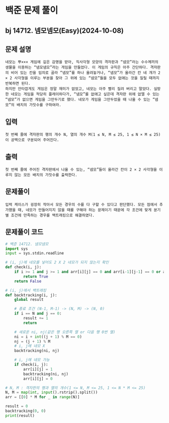 # 백준 문제 풀이
## bj 14712. 넴모넴모(Easy)(2024-10-08)

## 문제 설명
    네모는 뿌××× 게임에 깊은 감명을 받아, 직사각형 모양의 격자판과 “넴모”라는 수수께끼의 생물을 이용하는 “넴모넴모”라는 게임을 만들었다. 이 게임의 규칙은 아주 간단하다. 격자판의 비어 있는 칸을 임의로 골라 “넴모”를 하나 올려놓거나, “넴모”가 올라간 칸 네 개가 2 × 2 사각형을 이루는 부분을 찾아 그 위에 있는 “넴모”들을 모두 없애는 것을 질릴 때까지 반복하면 된다.
    하지만 안타깝게도 게임은 정말 재미가 없었고, 네모는 아주 빨리 질려 버리고 말았다. 실망한 네모는 게임을 적당히 플레이하다가, “넴모”를 없애고 싶은데 격자판 위에 없앨 수 있는 “넴모”가 없으면 게임을 그만두기로 했다. 네모가 게임을 그만두었을 때 나올 수 있는 “넴모”의 배치의 가짓수를 구하여라.

## 입력
    첫 번째 줄에 격자판의 행의 개수 N, 열의 개수 M(1 ≤ N, M ≤ 25, 1 ≤ N × M ≤ 25)이 공백으로 구분되어 주어진다.

## 출력
    첫 번째 줄에 주어진 격자판에서 나올 수 있는, “넴모”들이 올라간 칸이 2 × 2 사각형을 이루지 않는 모든 배치의 가짓수를 출력한다.

## 문제풀이
    입력 케이스가 굉장히 작아서 모든 경우의 수를 다 구할 수 있다고 판단했다. 모든 점에서 추가했을 때, 네모가 만들어지지 않을 때를 구해야 하는 문제이기 때문에 각 조건에 맞게 분기 별 조건에 만족하는 경우를 백트래킹으로 해결하였다.
    
## 문제풀이 코드
```python
# 백준 14712. 넴모넴모
import sys
input = sys.stdin.readline

# (i, j)에 네모를 넣어도 2 X 2 네모가 되지 않는지 확인
def check(i, j):
    if i >= 1 and j >= 1 and arr[i][j] == 0 and arr[i-1][j-1] == 0 or arr[i-1][j] == 0 or arr[i][j-1] == 0:
        return True
    return False

# (i, j)에서 백트래킹
def backtracking(i, j):
    global result

    # 종료 조건 (N-1, M-1) -> (N, M) -> (N, 0)
    if i == N and j == 0:
        result += 1
        return

    # 새로운 ni, nj(같은 행 오른쪽 열 or 다음 행 0번 열)
    ni = i + int((j + 1) % M == 0)
    nj = (j + 1) % M
    # i, j에 네모 X
    backtracking(ni, nj)

    # i, j에 네모 가능
    if check(i, j):
        arr[i][j] = 1
        backtracking(ni, nj)
        arr[i][j] = 0

# N, M : 격자판의 행과 열의 개수(1 <= N, M <= 25, 1 <= N * M <= 25)
N, M = map(int, input().rstrip().split())
arr = [[0] * M for _ in range(N)]

result = 0
backtracking(0, 0)
print(result)
```